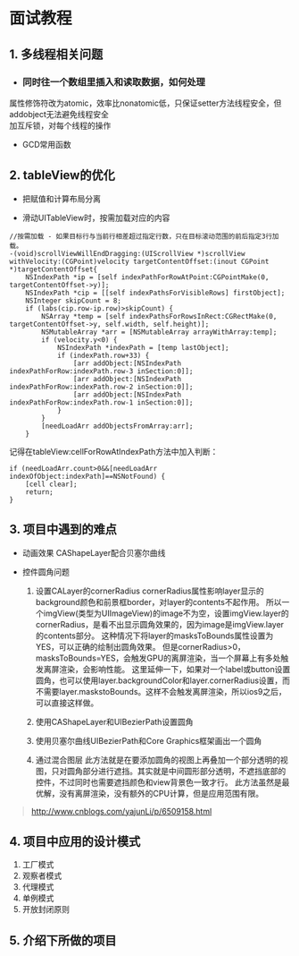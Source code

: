 # 面试教程

## 1. 多线程相关问题
* ### 同时往一个数组里插入和读取数据，如何处理
属性修饰符改为atomic，效率比nonatomic低，只保证setter方法线程安全，但addobject无法避免线程安全   
加互斥锁，对每个线程的操作

* GCD常用函数

## 2. tableView的优化
* 把赋值和计算布局分离

* 滑动UITableView时，按需加载对应的内容
```
//按需加载 - 如果目标行与当前行相差超过指定行数，只在目标滚动范围的前后指定3行加载。
-(void)scrollViewWillEndDragging:(UIScrollView *)scrollView withVelocity:(CGPoint)velocity targetContentOffset:(inout CGPoint *)targetContentOffset{
    NSIndexPath *ip = [self indexPathForRowAtPoint:CGPointMake(0, targetContentOffset->y)];
    NSIndexPath *cip = [[self indexPathsForVisibleRows] firstObject];
    NSInteger skipCount = 8;
    if (labs(cip.row-ip.row)>skipCount) {
        NSArray *temp = [self indexPathsForRowsInRect:CGRectMake(0, targetContentOffset->y, self.width, self.height)];
        NSMutableArray *arr = [NSMutableArray arrayWithArray:temp];
        if (velocity.y<0) {
            NSIndexPath *indexPath = [temp lastObject];
            if (indexPath.row+33) {
                [arr addObject:[NSIndexPath indexPathForRow:indexPath.row-3 inSection:0]];
                [arr addObject:[NSIndexPath indexPathForRow:indexPath.row-2 inSection:0]];
                [arr addObject:[NSIndexPath indexPathForRow:indexPath.row-1 inSection:0]];
            }
        }
        [needLoadArr addObjectsFromArray:arr];
    }
```
记得在tableView:cellForRowAtIndexPath方法中加入判断：
```
if (needLoadArr.count>0&&[needLoadArr indexOfObject:indexPath]==NSNotFound) {
    [cell clear];
    return;
}
```

## 3. 项目中遇到的难点
* 动画效果
CAShapeLayer配合贝塞尔曲线

* 控件圆角问题
	1. 设置CALayer的cornerRadius
	cornerRadius属性影响layer显示的background颜色和前景框border，对layer的contents不起作用。
	所以一个imgView(类型为UIImageView)的image不为空，设置imgView.layer的cornerRadius，是看不出显示圆角效果的，因为image是imgView.layer的contents部分。
	这种情况下将layer的masksToBounds属性设置为YES，可以正确的绘制出圆角效果。
	但是cornerRadius>0，masksToBounds=YES，会触发GPU的离屏渲染，当一个屏幕上有多处触发离屏渲染，会影响性能。
	这里延伸一下，如果对一个label或button设置圆角，也可以使用layer.backgroundColor和layer.cornerRadius设置，而不需要layer.maskstoBounds。这样不会触发离屏渲染，所以ios9之后，可以直接这样做。

	2. 使用CAShapeLayer和UIBezierPath设置圆角
	
	3. 使用贝塞尔曲线UIBezierPath和Core Graphics框架画出一个圆角
	
	4. 通过混合图层
	此方法就是在要添加圆角的视图上再叠加一个部分透明的视图，只对圆角部分进行遮挡。其实就是中间圆形部分透明，不遮挡底部的控件，不过同时也需要遮挡颜色和view背景色一致才行。
	此方法虽然是最优解，没有离屏渲染，没有额外的CPU计算，但是应用范围有限。
> http://www.cnblogs.com/yajunLi/p/6509158.html

## 4. 项目中应用的设计模式
1. 工厂模式
2. 观察者模式
3. 代理模式
4. 单例模式
5. 开放封闭原则

## 5. 介绍下所做的项目